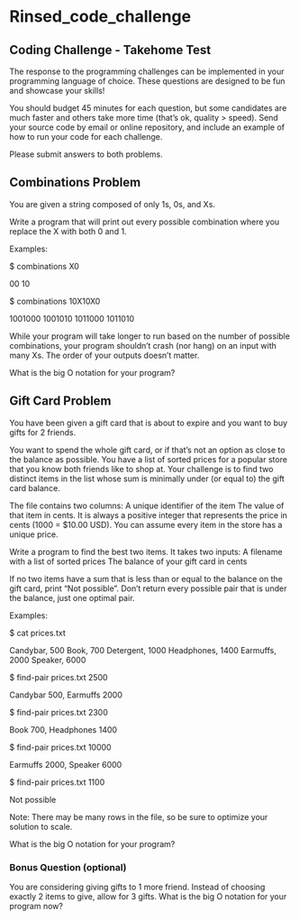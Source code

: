 # Rinsed_code_challenge

## Coding Challenge - Takehome Test
The response to the programming challenges can be implemented in your programming language of choice. These questions are designed to be fun and showcase your skills!

You should budget 45 minutes for each question, but some candidates are much faster and others take more time (that’s ok, quality > speed).
Send your source code by email or online repository, and include an example of how to run your code for each challenge.

Please submit answers to both problems.


## Combinations Problem
You are given a string composed of only 1s, 0s, and Xs.

Write a program that will print out every possible combination where you replace the X with both
0 and 1.

Examples:

$ combinations X0

00
10

$ combinations 10X10X0

1001000
1001010
1011000
1011010

While your program will take longer to run based on the number of possible combinations, your
program shouldn’t crash (nor hang) on an input with many Xs. The order of your outputs doesn’t matter.

What is the big O notation for your program?


## Gift Card Problem
You have been given a gift card that is about to expire and you want to buy gifts for 2 friends.

You want to spend the whole gift card, or if that’s not an option as close to the balance as
possible. You have a list of sorted prices for a popular store that you know both friends like to
shop at. Your challenge is to find two distinct items in the list whose sum is minimally under (or
equal to) the gift card balance.

The file contains two columns:
A unique identifier of the item
The value of that item in cents. It is always a positive integer that represents the price in
cents (1000 = $10.00 USD). You can assume every item in the store has a unique price.

Write a program to find the best two items. It takes two inputs:
A filename with a list of sorted prices
The balance of your gift card in cents

If no two items have a sum that is less than or equal to the balance on the gift card, print “Not
possible”. Don’t return every possible pair that is under the balance, just one optimal pair.

Examples:

$ cat prices.txt

Candybar, 500
Book, 700
Detergent, 1000
Headphones, 1400
Earmuffs, 2000
Speaker, 6000

$ find-pair prices.txt 2500

Candybar 500, Earmuffs 2000

$ find-pair prices.txt 2300

Book 700, Headphones 1400

$ find-pair prices.txt 10000

Earmuffs 2000, Speaker 6000

$ find-pair prices.txt 1100

Not possible

Note: There may be many​ rows in the file, so be sure to optimize your solution to scale.

What is the big O notation for your program?
### Bonus Question (optional)

You are considering giving gifts to 1 more friend. Instead of choosing exactly 2 items to give, allow for 3 gifts. What is the big O notation for your program now?
